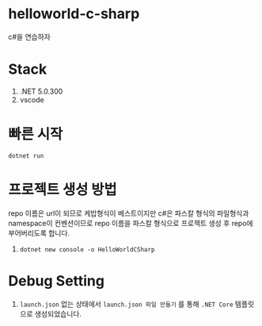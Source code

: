 # helloworld-c-sharp

c#을 연습하자

# Stack

1. .NET 5.0.300
1. vscode

# 빠른 시작

```shell
dotnet run
```

# 프로젝트 생성 방법

repo 이름은 url이 되므로 케밥형식이 베스트이지만 c#은 파스칼 형식의 파일형식과 namespace이 컨벤션이므로
repo 이름을 파스칼 형식으로 프로젝트 생성 후 repo에 부어버리도록 합니다.

1. `dotnet new console -o HelloWorldCSharp`

# Debug Setting

1. `launch.json` 없는 상태에서 `launch.json 파일 만들기` 를 통해 `.NET Core` 템플릿으로 생성되었습니다.
